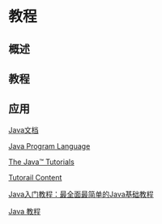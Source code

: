 # []() 教程

## 概述


## 教程


## 应用

[Java文档](https://docs.oracle.com/javase/8/docs/)

[Java Program Language](https://docs.oracle.com/javase/8/docs/technotes/guides/language/index.html)

[The Java™ Tutorials ](https://docs.oracle.com/javase/tutorial/index.html)

[Tutorail Content](https://docs.oracle.com/javase/tutorial/reallybigindex.html)

[Java入门教程：最全面最简单的Java基础教程](http://www.weixueyuan.net/java/rumen/)

[Java 教程](http://www.runoob.com/java/java-tutorial.html)

[]()

[]()

[]()

[]()
